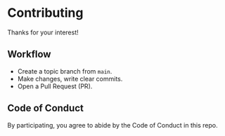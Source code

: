 # Contributing

Thanks for your interest!

## Workflow
- Create a topic branch from `main`.
- Make changes, write clear commits.
- Open a Pull Request (PR).

## Code of Conduct
By participating, you agree to abide by the Code of Conduct in this repo.
